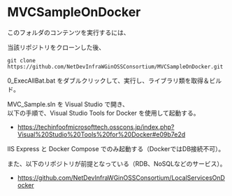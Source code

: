 # MVCSampleOnDocker
このフォルダのコンテンツを実行するには、

当該リポジトリをクローンした後、
```
git clone https://github.com/NetDevInfraWGinOSSConsortium/MVCSampleOnDocker.git
```

0_ExecAllBat.bat をダブルクリックして、実行し、ライブラリ類を取得＆ビルド。

MVC_Sample.sln を Visual Studio で開き、  
以下の手順で、Visual Studio Tools for Docker を使用して起動する。  

- https://techinfoofmicrosofttech.osscons.jp/index.php?Visual%20Studio%20Tools%20for%20Docker#e09b7e2d

IIS Express と Docker Compose でのみ起動する（DockerではDB接続不可）。

また、以下のリポジトリが前提となっている（RDB、NoSQLなどのサービス）。

- https://github.com/NetDevInfraWGinOSSConsortium/LocalServicesOnDocker